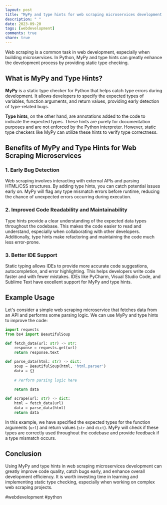 ```yaml
---
layout: post
title: "MyPy and type hints for web scraping microservices development in Python"
description: " "
date: 2023-09-20
tags: [webdevelopment]
comments: true
share: true
---
```


Web scraping is a common task in web development, especially when building microservices. In Python, MyPy and type hints can greatly enhance the development process by providing static type checking.

## What is MyPy and Type Hints?

**MyPy** is a static type checker for Python that helps catch type errors during development. It allows developers to specify the expected types of variables, function arguments, and return values, providing early detection of type-related bugs.

**Type hints**, on the other hand, are annotations added to the code to indicate the expected types. These hints are purely for documentation purposes and are not enforced by the Python interpreter. However, static type checkers like MyPy can utilize these hints to verify type correctness.

## Benefits of MyPy and Type Hints for Web Scraping Microservices

### 1. Early Bug Detection

Web scraping involves interacting with external APIs and parsing HTML/CSS structures. By adding type hints, you can catch potential issues early on. MyPy will flag any type mismatch errors before runtime, reducing the chance of unexpected errors occurring during execution.

### 2. Improved Code Readability and Maintainability

Type hints provide a clear understanding of the expected data types throughout the codebase. This makes the code easier to read and understand, especially when collaborating with other developers. Additionally, type hints make refactoring and maintaining the code much less error-prone.

### 3. Better IDE Support

Static typing allows IDEs to provide more accurate code suggestions, autocompletion, and error highlighting. This helps developers write code faster and with fewer mistakes. IDEs like PyCharm, Visual Studio Code, and Sublime Text have excellent support for MyPy and type hints.

## Example Usage

Let's consider a simple web scraping microservice that fetches data from an API and performs some parsing logic. We can use MyPy and type hints to improve the code:

```python
import requests
from bs4 import BeautifulSoup

def fetch_data(url: str) -> str:
    response = requests.get(url)
    return response.text

def parse_data(html: str) -> dict:
    soup = BeautifulSoup(html, 'html.parser')
    data = {}
    
    # Perform parsing logic here
    
    return data

def scrape(url: str) -> dict:
    html = fetch_data(url)
    data = parse_data(html)
    return data
```

In this example, we have specified the expected types for the function arguments (`url`) and return values (`str` and `dict`). MyPy will check if these types are correctly used throughout the codebase and provide feedback if a type mismatch occurs.

## Conclusion

Using MyPy and type hints in web scraping microservices development can greatly improve code quality, catch bugs early, and enhance overall development efficiency. It is worth investing time in learning and implementing static type checking, especially when working on complex web scraping projects. 

\#webdevelopment #python